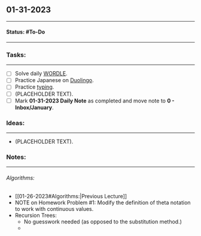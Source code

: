 ## 01-31-2023
---
#### Status: #To-Do
---
### Tasks:
---
- [ ] Solve daily [WORDLE](https://www.nytimes.com/games/wordle/index.html).
- [ ] Practice Japanese on [Duolingo](https://www.duolingo.com/learn).
- [ ] Practice [typing](https://10fastfingers.com/typing-test/english).
- [ ] (PLACEHOLDER TEXT).
- [ ] Mark **01-31-2023 Daily Note** as completed and move note to **0 - Inbox/January**.
### Ideas:
---
- (PLACEHOLDER TEXT).
### Notes:
---
###### Algorithms:
- [[01-26-2023#Algorithms:|Previous Lecture]]
- NOTE on Homework Problem #1: Modify the definition of theta notation to work with continuous values.
- Recursion Trees:
	- No guesswork needed (as opposed to the substitution method.)
	- 